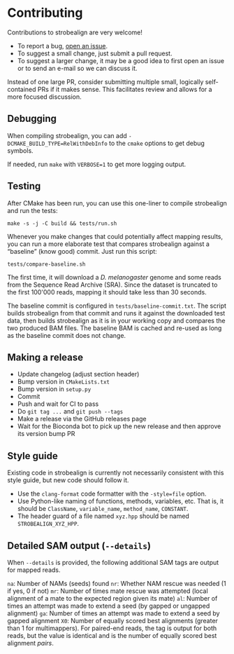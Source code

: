 # Contributing

Contributions to strobealign are very welcome!

- To report a bug,
  [open an issue](https://github.com/ksahlin/strobealign/issues/new).
- To suggest a small change, just submit a pull request.
- To suggest a larger change, it may be a good idea to first open an issue or
  to send an e-mail so we can discuss it.

Instead of one large PR, consider submitting multiple small, logically
self-contained PRs if it makes sense. This facilitates review and allows for a
more focused discussion.

## Debugging

When compiling strobealign, you can add `-DCMAKE_BUILD_TYPE=RelWithDebInfo` to
the `cmake` options to get debug symbols.

If needed, run `make` with `VERBOSE=1` to get more logging output.

## Testing

After CMake has been run, you can use this one-liner to compile strobealign and
run the tests:
```
make -s -j -C build && tests/run.sh
```

Whenever you make changes that could potentially affect mapping results, you can
run a more elaborate test that compares strobealign against a “baseline”
(know good) commit. Just run this script:
```
tests/compare-baseline.sh
```
The first time, it will download a *D. melanogaster* genome and some reads from
the Sequence Read Archive (SRA). Since the dataset is truncated to the first
100'000 reads, mapping it should take less than 30 seconds.

The baseline commit is configured in `tests/baseline-commit.txt`. The script
builds strobealign from that commit and runs it against the downloaded test
data, then builds strobealign as it is in your working copy and compares the
two produced BAM files. The baseline BAM is cached and re-used as long as the
baseline commit does not change.

## Making a release

* Update changelog (adjust section header)
* Bump version in `CMakeLists.txt`
* Bump version in `setup.py`
* Commit
* Push and wait for CI to pass
* Do `git tag ...` and `git push --tags`
* Make a release via the GitHub releases page
* Wait for the Bioconda bot to pick up the new release and then approve its
  version bump PR

## Style guide

Existing code in strobealign is currently not necessarily consistent with this
style guide, but new code should follow it.

* Use the `clang-format` code formatter with the `-style=file` option.
* Use Python-like naming of functions, methods, variables, etc. That is, it
  should be `ClassName`, `variable_name`, `method_name`, `CONSTANT`.
* The header guard of a file named `xyz.hpp` should be named
  `STROBEALIGN_XYZ_HPP`.

## Detailed SAM output (`--details`)

When `--details` is provided, the following additional SAM tags are output for
mapped reads.

`na`: Number of NAMs (seeds) found
`nr`: Whether NAM rescue was needed (1 if yes, 0 if not)
`mr`: Number of times mate rescue was attempted (local alignment of a mate to
  the expected region given its mate)
`al`: Number of times an attempt was made to extend a seed (by gapped or ungapped alignment)
`ga`: Number of times an attempt was made to extend a seed by gapped alignment
`X0`: Number of equally scored best alignments (greater than 1 for multimappers).
 For paired-end reads, the tag is output for both reads, but the value is
 identical and is the number of equally scored best alignment *pairs*.
